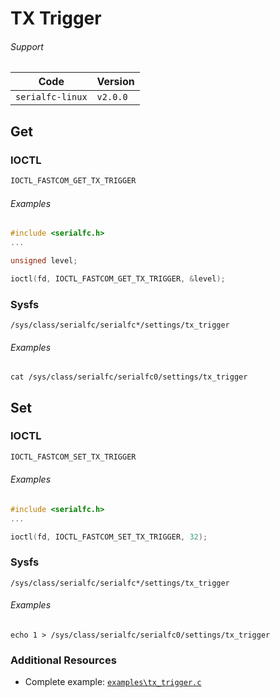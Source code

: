 # TX Trigger

###### Support
| Code         | Version
| ------------ | --------
| `serialfc-linux` | `v2.0.0`


## Get
### IOCTL
```c
IOCTL_FASTCOM_GET_TX_TRIGGER
```

###### Examples
```c
#include <serialfc.h>
...

unsigned level;

ioctl(fd, IOCTL_FASTCOM_GET_TX_TRIGGER, &level);
```

### Sysfs
```
/sys/class/serialfc/serialfc*/settings/tx_trigger
```

###### Examples
```
cat /sys/class/serialfc/serialfc0/settings/tx_trigger
```


## Set
### IOCTL
```c
IOCTL_FASTCOM_SET_TX_TRIGGER
```

###### Examples
```c
#include <serialfc.h>
...

ioctl(fd, IOCTL_FASTCOM_SET_TX_TRIGGER, 32);
```

### Sysfs
```
/sys/class/serialfc/serialfc*/settings/tx_trigger
```

###### Examples
```
echo 1 > /sys/class/serialfc/serialfc0/settings/tx_trigger
```


### Additional Resources
- Complete example: [`examples\tx_trigger.c`](https://github.com/commtech/serialfc-linux/blob/master/examples/tx_trigger.c)
